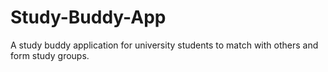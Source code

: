 # Study-Buddy-App
A study buddy application for university students to match with others and form study groups.
